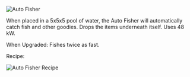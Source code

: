 ![Auto Fisher](https://i.imgur.com/1ox1uM2.png?1)

When placed in a 5x5x5 pool of water, the Auto Fisher will automatically catch fish and other goodies. Drops the items underneath itself. Uses 48 kW.

When Upgraded: Fishes twice as fast.

Recipe:

![Auto Fisher Recipe](https://i.imgur.com/t0JJh1K.png?1)